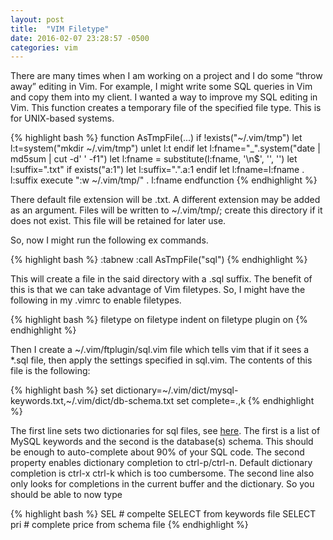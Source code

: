 ```yaml
---
layout: post
title:  "VIM Filetype"
date: 2016-02-07 23:28:57 -0500
categories: vim
---
```


There are many times when I am working on a project and I do some
“throw away” editing in Vim. For example, I might write some SQL
queries in Vim and copy them into my client. I wanted a way to improve
my SQL editing in Vim. This function creates a temporary file of the
specified file type. This is for UNIX-based systems.
	

{% highlight bash %}
function AsTmpFile(...)
  if !exists("~/.vim/tmp")
      let l:t=system("mkdir ~/.vim/tmp")
      unlet l:t
  endif
  let l:fname="_".system("date | md5sum | cut -d' ' -f1")
  let l:fname = substitute(l:fname, '\n$', '', '')
  let l:suffix=".txt"
  if exists("a:1")
      let l:suffix=".".a:1
  endif
  let l:fname=l:fname . l:suffix
  execute ":w ~/.vim/tmp/" . l:fname
endfunction
{% endhighlight %}

There default file extension will be .txt. A different extension may be added as an argument. Files will be
written to ~/.vim/tmp/; create this directory if it does not exist. This file will be retained for later use. 

So, now I might run the following ex commands.

{% highlight bash %}
:tabnew
:call AsTmpFile("sql")
{% endhighlight %}

This will create a file in the said directory with a .sql suffix. The benefit of this is that we can take advantage of Vim filetypes. So, I might have the following in my .vimrc to enable filetypes.
	
{% highlight bash %}
filetype on
filetype indent on
filetype plugin on
{% endhighlight %}

Then I create a ~/.vim/ftplugin/sql.vim file which tells vim that if it sees a *.sql file, then apply the settings specified in sql.vim. The contents of this file is the following:

{% highlight bash %}
set dictionary=~/.vim/dict/mysql-keywords.txt,~/.vim/dict/db-schema.txt
set complete=.,k
{% endhighlight %}

The first line sets two dictionaries for sql files, see [here][vimdict]. The first is a list of MySQL keywords and the second is the 
database(s) schema. This should be enough to auto-complete about 90% of your SQL code. The second property enables 
dictionary completion to ctrl-p/ctrl-n. Default dictionary completion is ctrl-x ctrl-k which is too cumbersome. The 
second line also only looks for completions in the current buffer and the dictionary. So you should be able to now type
	
{% highlight bash %}
SEL<ctrl-n> # compelte SELECT from keywords file
SELECT pri<ctrl-n> # complete price from schema file
{% endhighlight %}

[vimdict]: https://github.com/init-random/dotfiles/tree/master/.vim/dict